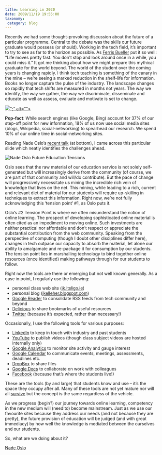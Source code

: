 ```yaml
---
title: Learning in 2020
date: 2009/11/19 19:55:00
taxonomy: 
 category: blog 
---
```


Recently we had some thought-provoking discussion about the future of a particular programme. Central to the debate was the skills our future graduate would possess (or should). Working in the tech field, it’s important to try to see as far to the horizon as possible. As [Ferris Bueller](http://www.imdb.com/title/tt0091042/quotes) put it so well: “Life moves pretty fast. You don't stop and look around once in a while, you could miss it.” It got me thinking about how we might prepare this mythical graduate for the world beyond. The world of the student over the coming years is changing rapidly. I think tech teaching is something of the canary in the mine – we’re seeing a marked reduction in the shelf-life for information. Books no longer capture the pulse of the industry. The landscape changes so rapidly that tech shifts are measured in months not years. The way we identify, the way we gather, the way we discriminate, disseminate and educate as well as assess, evaluate and motivate is set to change.

![](http://lh4.ggpht.com/_-8eBgLSYyzA/SwWitYjJqiI/AAAAAAAAFHc/RAHPOA_4sqc/video9ff7d2c1b94c%5B4%5D.jpg?imgmax=800)[</param></embed></object></div>";" alt="">](http://www.youtube.com/watch?v=dGCJ46vyR9o)

**Pop-fact**: While search engines (like Google, Bing) account for 37% of our step-off point for new information, 18% of us now use social media sites (blogs, Wikipedia, social-networking) to spearhead our research. We spend 10% of our online time in social-networking sites.

Reading Nade Oslo’s [recent talk](http://www.slideshare.net/gsiemens/nade-oslo?yourdomain=gmail) (at bottom), I came across this particular slide which neatly identifies the challenges ahead.

![Nade Oslo Future Education Tensions](http://lh3.ggpht.com/_-8eBgLSYyzA/SwWivJxBbvI/AAAAAAAAFHk/jfKvlP_eKCE/image_thumb%5B2%5D.png?imgmax=800)

Oslo sees that the raw material of our education service is not solely self-generated but will increasingly derive from the community (of course, we are part of that community and will/do contribute). But the pace of change will progressively necessitate us mining the incredible rich vein of knowledge that lives on the net. This mining, while leading to a rich, current and relevant diet of material for our students will require up-skilling in techniques to extract this information. Right now, we’re not fully acknowledging this ‘tension point’ #1, as Oslo puts it.

Oslo’s #2 Tension Point is where we often misunderstand the notion of online learning. The prospect of developing sophisticated online material is often cited as an impediment to moving online. Such investments are neither practical nor affordable and don’t respect or appreciate the substantial contribution from the web community. Speaking from the perspective of computing (though I doubt other disciplines differ here), changes in tech outpace our capacity to absorb the material, let alone our ability to amalgamate and re-package it for consumption by our students. The tension point lies in marshalling technology to bind together online resources (once identified) making pathways through for our students to follow.

Right now the tools are there or emerging but not well known generally. As a case in point, I regularly use the following:

* personal class web site ([jk.itsligo.ie](http://jk.itsligo.ie/))
* personal blog ([jkelleher.blogspot.com](http://jkelleher.blogspot.com/))
* [Google Reader](http://www.google.com/reader/shared/15359737977812922619) to consolidate RSS feeds from tech community and beyond
* [Delicious](http://www.delicious.com/johnkelleher) to share bookmarks of useful resources
* [Twitter](http://twitter.com/johnkelleher) (because it’s expected, rather than necessary!)

Occasionally, I use the following tools for various purposes:

* [LinkedIn](http://www.linkedin.com/in/johnkelleher42) to keep in touch with industry and past students
* [YouTube](http://www.youtube.com/user/johnkelleher42) to publish videos (though class subject videos are hosted internally only)
* [Google Analytics](https://www.google.com/analytics) to monitor site activity and gauge interest
* [Google Calendar](http://www.google.com/calendar/embed?src=jkelleher%40itsligo.ie&src=poh2d7752jd80c29n5smsfko5o%40group.calendar.google.com&src=vu4qjjqf6q06b0pla5vdl8ntg4%40group.calendar.google.com) to communicate events, meetings, assessments, deadlines etc.
* [DropBox](http://www.dropbox.com/) to share files
* [Google Docs](http://docs.google.com/) to collaborate on work with colleagues
* [Facebook](http://www.facebook.com/jkelleher42) (because that’s where the students live!)

These are the tools (by and large) that students know and use – it’s the space they occupy after all. Many of these tools are not yet mature nor will all [survive](http://www.google.com/reader/view/#search/twitter%20growth/9) but the concept is the same regardless of the vehicle.

As we progress (begin?) our journey towards online learning, competency in the new medium will (need to) become mainstream. Just as we use our favourite sites because they address our needs (and not because they are pretty), the future provision of education will be judged (and with great immediacy) by how well the knowledge is mediated between the ourselves and our students.

So, what are we doing about it?

[Nade Oslo](http://www.slideshare.net/gsiemens/nade-oslo)


